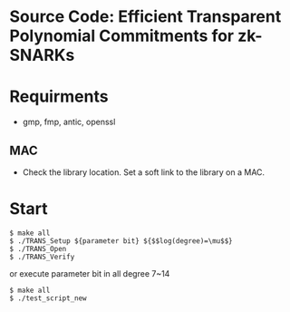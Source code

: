 # Source Code: Efficient Transparent Polynomial Commitments for zk-SNARKs

# Requirments
- gmp, fmp, antic, openssl
## MAC
- Check the library location. Set a soft link to the library on a MAC.

# Start
```
$ make all
$ ./TRANS_Setup ${parameter bit} ${$$log(degree)=\mu$$}
$ ./TRANS_Open
$ ./TRANS_Verify 
```
or execute parameter bit in all degree 7~14
```
$ make all
$ ./test_script_new
```

